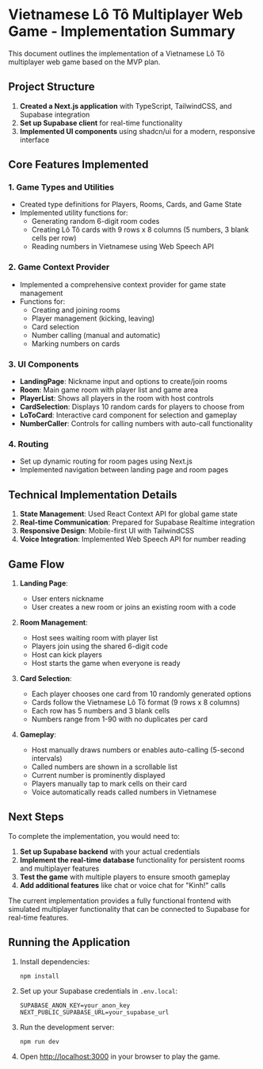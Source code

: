 # Vietnamese Lô Tô Multiplayer Web Game - Implementation Summary

This document outlines the implementation of a Vietnamese Lô Tô multiplayer web game based on the MVP plan.

## Project Structure

1. **Created a Next.js application** with TypeScript, TailwindCSS, and Supabase integration
2. **Set up Supabase client** for real-time functionality
3. **Implemented UI components** using shadcn/ui for a modern, responsive interface

## Core Features Implemented

### 1. Game Types and Utilities
- Created type definitions for Players, Rooms, Cards, and Game State
- Implemented utility functions for:
  - Generating random 6-digit room codes
  - Creating Lô Tô cards with 9 rows x 8 columns (5 numbers, 3 blank cells per row)
  - Reading numbers in Vietnamese using Web Speech API

### 2. Game Context Provider
- Implemented a comprehensive context provider for game state management
- Functions for:
  - Creating and joining rooms
  - Player management (kicking, leaving)
  - Card selection
  - Number calling (manual and automatic)
  - Marking numbers on cards

### 3. UI Components
- **LandingPage**: Nickname input and options to create/join rooms
- **Room**: Main game room with player list and game area
- **PlayerList**: Shows all players in the room with host controls
- **CardSelection**: Displays 10 random cards for players to choose from
- **LoToCard**: Interactive card component for selection and gameplay
- **NumberCaller**: Controls for calling numbers with auto-call functionality

### 4. Routing
- Set up dynamic routing for room pages using Next.js
- Implemented navigation between landing page and room pages

## Technical Implementation Details

1. **State Management**: Used React Context API for global game state
2. **Real-time Communication**: Prepared for Supabase Realtime integration
3. **Responsive Design**: Mobile-first UI with TailwindCSS
4. **Voice Integration**: Implemented Web Speech API for number reading

## Game Flow

1. **Landing Page**:
   - User enters nickname
   - User creates a new room or joins an existing room with a code

2. **Room Management**:
   - Host sees waiting room with player list
   - Players join using the shared 6-digit code
   - Host can kick players
   - Host starts the game when everyone is ready

3. **Card Selection**:
   - Each player chooses one card from 10 randomly generated options
   - Cards follow the Vietnamese Lô Tô format (9 rows x 8 columns)
   - Each row has 5 numbers and 3 blank cells
   - Numbers range from 1-90 with no duplicates per card

4. **Gameplay**:
   - Host manually draws numbers or enables auto-calling (5-second intervals)
   - Called numbers are shown in a scrollable list
   - Current number is prominently displayed
   - Players manually tap to mark cells on their card
   - Voice automatically reads called numbers in Vietnamese

## Next Steps

To complete the implementation, you would need to:

1. **Set up Supabase backend** with your actual credentials
2. **Implement the real-time database** functionality for persistent rooms and multiplayer features
3. **Test the game** with multiple players to ensure smooth gameplay
4. **Add additional features** like chat or voice chat for "Kinh!" calls

The current implementation provides a fully functional frontend with simulated multiplayer functionality that can be connected to Supabase for real-time features.

## Running the Application

1. Install dependencies:
   ```
   npm install
   ```

2. Set up your Supabase credentials in `.env.local`:
   ```
   SUPABASE_ANON_KEY=your_anon_key
   NEXT_PUBLIC_SUPABASE_URL=your_supabase_url
   ```

3. Run the development server:
   ```
   npm run dev
   ```

4. Open [http://localhost:3000](http://localhost:3000) in your browser to play the game.
